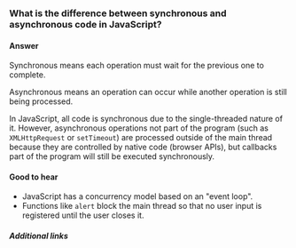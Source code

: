 ### What is the difference between synchronous and asynchronous code in JavaScript?

#### Answer

Synchronous means each operation must wait for the previous one to complete.

Asynchronous means an operation can occur while another operation is still being processed.

In JavaScript, all code is synchronous due to the single-threaded nature of it. However, asynchronous operations not part of the program (such as `XMLHttpRequest` or `setTimeout`) are processed outside of the main thread because they are controlled by native code (browser APIs), but callbacks part of the program will still be executed synchronously.

#### Good to hear

- JavaScript has a concurrency model based on an "event loop".
- Functions like `alert` block the main thread so that no user input is registered until the user closes it.

##### Additional links

<!-- tags: (javascript) -->

<!-- expertise: (1) -->
